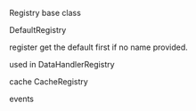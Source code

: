 Registry base class 



DefaultRegistry 

register 
get the default first if no name provided. 




used in DataHandlerRegistry

cache  CacheRegistry

events  